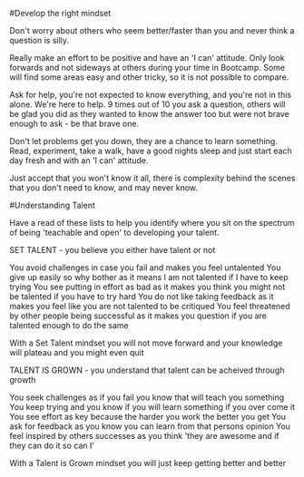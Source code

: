 #Develop the right mindset 

Don't worry about others who seem better/faster than you and never think a question is silly. 

Really make an effort to be positive and have an 'I can' attitude. Only look forwards and not sideways at others during your time in Bootcamp. Some will find some areas easy and other tricky, so it is not possible to compare. 

Ask for help, you're not expected to know everything, and you're not in this alone. We're here to help. 9 times out of 10 you ask a question, others will be glad you did as they wanted to know the answer too but were not brave enough to ask - be that brave one.

Don't let problems get you down, they are a chance to learn something. Read, experiment, take a walk, have a good nights sleep and just start each day fresh and with an 'I can' attitude.

Just accept that you won't know it all, there is complexity behind the scenes that you don't need to know, and may never know.

#Understanding Talent

Have a read of these lists to help you identify where you sit on the spectrum of being 'teachable and open' to developing your talent. 

SET TALENT - you believe you either have talent or not

You avoid challenges in case you fail and makes you feel untalented 
You give up easily so why bother as it means I am not talented if I have to keep trying 
You see putting in effort as bad as it makes you think you might not be talented if you have to try hard
You do not like taking feedback as it makes you feel like you are not talented to be critiqued
You feel threatened by other people being successful as it makes you question if you are talented enough to do the same

With a Set Talent mindset you will not move forward and your knowledge will plateau and you might even quit

TALENT IS GROWN - you understand that talent can be acheived through growth

You seek challenges as if you fail you know that will teach you something
You keep trying and you know if you will learn something if you over come it
You see effort as key because the harder you work the better you get
You ask for feedback as you know you can learn from that persons opinion
You feel inspired by others successes as you think 'they are awesome and if they can do it so can I'

With a Talent is Grown mindset you will just keep getting better and better





